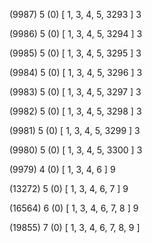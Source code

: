 (9987) 5 (0) [ 1, 3, 4, 5, 3293 ] 3 


(9986) 5 (0) [ 1, 3, 4, 5, 3294 ] 3 


(9985) 5 (0) [ 1, 3, 4, 5, 3295 ] 3 


(9984) 5 (0) [ 1, 3, 4, 5, 3296 ] 3 


(9983) 5 (0) [ 1, 3, 4, 5, 3297 ] 3 


(9982) 5 (0) [ 1, 3, 4, 5, 3298 ] 3 


(9981) 5 (0) [ 1, 3, 4, 5, 3299 ] 3 


(9980) 5 (0) [ 1, 3, 4, 5, 3300 ] 3 


(9979) 4 (0) [ 1, 3, 4, 6 ] 9 


(13272) 5 (0) [ 1, 3, 4, 6, 7 ] 9 


(16564) 6 (0) [ 1, 3, 4, 6, 7, 8 ] 9 


(19855) 7 (0) [ 1, 3, 4, 6, 7, 8, 9 ]  

